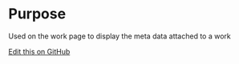 # Purpose

Used on the work page to display the meta data attached to a work

[Edit this on GitHub](https://github.com/wellcometrust/wellcomecollection.org/blob/master/common/views/components/MetaUnit/README.md)
